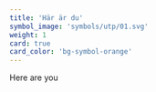 ```yaml
---
title: 'Här är du'
symbol_image: 'symbols/utp/01.svg'
weight: 1
card: true
card_color: 'bg-symbol-orange'
---
```


Here are you